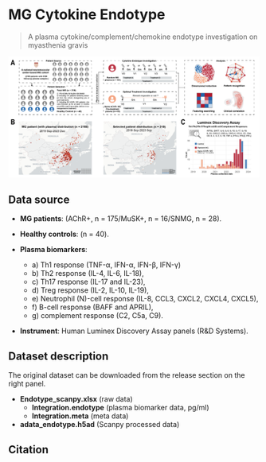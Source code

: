 # MG Cytokine Endotype
> A plasma cytokine/complement/chemokine endotype investigation on myasthenia gravis 

![Fig 1-01](./Figures/Workflow.png)

## Data source

- **MG patients**: (AChR+, n = 175/MuSK+, n = 16/SNMG,  n = 28).
- **Healthy controls**: (n = 40).

- **Plasma biomarkers**:  
  - a) Th1 response (TNF-α, IFN-α, IFN-β, IFN-γ)
  - b) Th2 response (IL-4, IL-6, IL-18), 
  - c) Th17 response (IL-17 and IL-23), 
  - d) Treg response (IL-2, IL-10, IL-19), 
  - e) Neutrophil (N)-cell response (IL-8, CCL3, CXCL2, CXCL4, CXCL5), 
  - f) B-cell response (BAFF and APRIL), 
  - g) complement response (C2, C5a, C9).

- **Instrument**: Human Luminex Discovery Assay panels (R&D Systems).

## Dataset description 

The original dataset can be downloaded from the release section on the right panel.

- **Endotype_scanpy.xlsx** (raw data)
  - **Integration.endotype** (plasma biomarker data, pg/ml)
  - **Integration.meta** (meta data)
- **adata_endotype.h5ad** (Scanpy processed data)

## Citation







